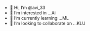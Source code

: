 - 👋 Hi, I’m @avi_33
- 👀 I’m interested in ...Ai
- 🌱 I’m currently learning ...ML
- 💞️ I’m looking to collaborate on ...KLU


<!---
avi2607/avi2607 is a ✨ special ✨ repository because its `README.md` (this file) appears on your GitHub profile.
You can click the Preview link to take a look at your changes.
--->
